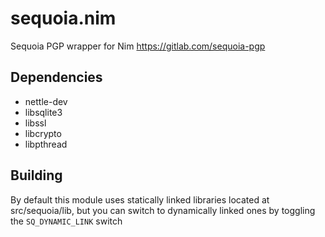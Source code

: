 # sequoia.nim
Sequoia PGP wrapper for Nim https://gitlab.com/sequoia-pgp

## Dependencies
- nettle-dev
- libsqlite3
- libssl
- libcrypto
- libpthread

## Building

By default this module uses statically linked libraries located at src/sequoia/lib, but you can switch to dynamically linked ones by toggling the  `SQ_DYNAMIC_LINK` switch

